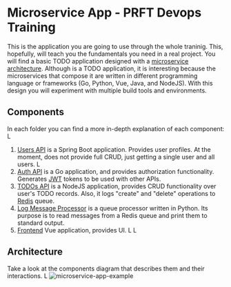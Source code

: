  # Microservice App - PRFT Devops Training

This is the application you are going to use through the whole traninig. This, hopefully, will teach you the fundamentals you need in a real project. You will find a basic TODO application designed with a [microservice architecture](https://microservices.io). Although is a TODO application, it is interesting because the microservices that compose it are written in different programming language or frameworks (Go, Python, Vue, Java, and NodeJS). With this design you will experiment with multiple build tools and environments. 

## Components
In each folder you can find a more in-depth explanation of each component: L

1. [Users API](/users-api) is a Spring Boot application. Provides user profiles. At the moment, does not provide full CRUD, just getting a single user and all users. L
2. [Auth API](/auth-api) is a Go application, and provides authorization functionality. Generates [JWT](https://jwt.io/) tokens to be used with other APIs.
3. [TODOs API](/todos-api) is a NodeJS application, provides CRUD functionality over user's TODO records. Also, it logs "create" and "delete" operations to [Redis](https://redis.io/) queue.
4. [Log Message Processor](/log-message-processor) is a queue processor written in Python. Its purpose is to read messages from a Redis queue and print them to standard output.
5. [Frontend](/frontend) Vue application, provides UI. L
 L
## Architecture

Take a look at the components diagram that describes them and their interactions. L
![microservice-app-example](/arch-img/Microservices.png)
